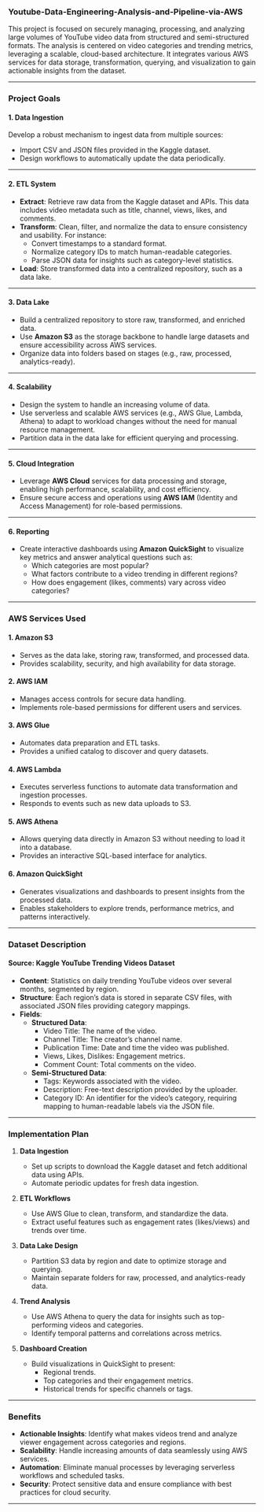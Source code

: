 ### **Youtube-Data-Engineering-Analysis-and-Pipeline-via-AWS**

This project is focused on securely managing, processing, and analyzing large volumes of YouTube video data from structured and semi-structured formats. The analysis is centered on video categories and trending metrics, leveraging a scalable, cloud-based architecture. It integrates various AWS services for data storage, transformation, querying, and visualization to gain actionable insights from the dataset.

---

### **Project Goals**
#### **1. Data Ingestion**
Develop a robust mechanism to ingest data from multiple sources:
- Import CSV and JSON files provided in the Kaggle dataset.
- Design workflows to automatically update the data periodically.

---

#### **2. ETL System**
- **Extract**: Retrieve raw data from the Kaggle dataset and APIs. This data includes video metadata such as title, channel, views, likes, and comments.
- **Transform**: Clean, filter, and normalize the data to ensure consistency and usability. For instance:
  - Convert timestamps to a standard format.
  - Normalize category IDs to match human-readable categories.
  - Parse JSON data for insights such as category-level statistics.
- **Load**: Store transformed data into a centralized repository, such as a data lake.

---

#### **3. Data Lake**
- Build a centralized repository to store raw, transformed, and enriched data.
- Use **Amazon S3** as the storage backbone to handle large datasets and ensure accessibility across AWS services.
- Organize data into folders based on stages (e.g., raw, processed, analytics-ready).

---

#### **4. Scalability**
- Design the system to handle an increasing volume of data.
- Use serverless and scalable AWS services (e.g., AWS Glue, Lambda, Athena) to adapt to workload changes without the need for manual resource management.
- Partition data in the data lake for efficient querying and processing.

---

#### **5. Cloud Integration**
- Leverage **AWS Cloud** services for data processing and storage, enabling high performance, scalability, and cost efficiency.
- Ensure secure access and operations using **AWS IAM** (Identity and Access Management) for role-based permissions.

---

#### **6. Reporting**
- Create interactive dashboards using **Amazon QuickSight** to visualize key metrics and answer analytical questions such as:
  - Which categories are most popular?
  - What factors contribute to a video trending in different regions?
  - How does engagement (likes, comments) vary across video categories?

---

### **AWS Services Used**
#### **1. Amazon S3**
- Serves as the data lake, storing raw, transformed, and processed data.
- Provides scalability, security, and high availability for data storage.

#### **2. AWS IAM**
- Manages access controls for secure data handling.
- Implements role-based permissions for different users and services.

#### **3. AWS Glue**
- Automates data preparation and ETL tasks.
- Provides a unified catalog to discover and query datasets.

#### **4. AWS Lambda**
- Executes serverless functions to automate data transformation and ingestion processes.
- Responds to events such as new data uploads to S3.

#### **5. AWS Athena**
- Allows querying data directly in Amazon S3 without needing to load it into a database.
- Provides an interactive SQL-based interface for analytics.

#### **6. Amazon QuickSight**
- Generates visualizations and dashboards to present insights from the processed data.
- Enables stakeholders to explore trends, performance metrics, and patterns interactively.

---

### **Dataset Description**
#### **Source**: Kaggle YouTube Trending Videos Dataset
- **Content**: Statistics on daily trending YouTube videos over several months, segmented by region.
- **Structure**: Each region’s data is stored in separate CSV files, with associated JSON files providing category mappings.
- **Fields**:
  - **Structured Data**:
    - Video Title: The name of the video.
    - Channel Title: The creator’s channel name.
    - Publication Time: Date and time the video was published.
    - Views, Likes, Dislikes: Engagement metrics.
    - Comment Count: Total comments on the video.
  - **Semi-Structured Data**:
    - Tags: Keywords associated with the video.
    - Description: Free-text description provided by the uploader.
    - Category ID: An identifier for the video’s category, requiring mapping to human-readable labels via the JSON file.

---

### **Implementation Plan**
1. **Data Ingestion**
   - Set up scripts to download the Kaggle dataset and fetch additional data using APIs.
   - Automate periodic updates for fresh data ingestion.

2. **ETL Workflows**
   - Use AWS Glue to clean, transform, and standardize the data.
   - Extract useful features such as engagement rates (likes/views) and trends over time.

3. **Data Lake Design**
   - Partition S3 data by region and date to optimize storage and querying.
   - Maintain separate folders for raw, processed, and analytics-ready data.

4. **Trend Analysis**
   - Use AWS Athena to query the data for insights such as top-performing videos and categories.
   - Identify temporal patterns and correlations across metrics.

5. **Dashboard Creation**
   - Build visualizations in QuickSight to present:
     - Regional trends.
     - Top categories and their engagement metrics.
     - Historical trends for specific channels or tags.

---

### **Benefits**
- **Actionable Insights**: Identify what makes videos trend and analyze viewer engagement across categories and regions.
- **Scalability**: Handle increasing amounts of data seamlessly using AWS services.
- **Automation**: Eliminate manual processes by leveraging serverless workflows and scheduled tasks.
- **Security**: Protect sensitive data and ensure compliance with best practices for cloud security.

---

